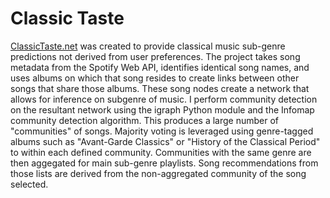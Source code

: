 # Classic Taste

[ClassicTaste.net](http://www.classictaste.net) was created to provide classical music sub-genre predictions not derived from user preferences. The project takes song metadata from the Spotify Web API, identifies identical song names, and uses albums on which that song resides to create links between other songs that share those albums. These song nodes create a network that allows for inference on subgenre of music. I perform community detection on the resultant network using the igraph Python module and the Infomap community detection algorithm. This produces a large number of "communities" of songs. Majority voting is leveraged using genre-tagged albums such as "Avant-Garde Classics" or "History of the Classical Period" to within each defined community. Communities with the same genre are then aggegated for main sub-genre playlists. Song recommendations from those lists are derived from the non-aggregated community of the song selected.
